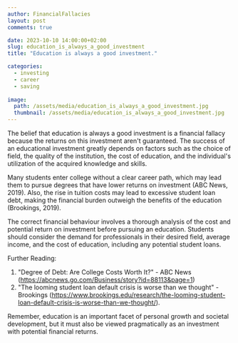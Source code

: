 ```yaml
---
author: FinancialFallacies
layout: post
comments: true

date: 2023-10-10 14:00:00+02:00  
slug: education_is_always_a_good_investment
title: "Education is always a good investment."

categories:
  - investing
  - career
  - saving
  
image:
  path: /assets/media/education_is_always_a_good_investment.jpg
  thumbnail: /assets/media/education_is_always_a_good_investment.jpg
---
```


The belief that education is always a good investment is a financial fallacy because the returns on this investment aren't guaranteed. The success of an educational investment greatly depends on factors such as the choice of field, the quality of the institution, the cost of education, and the individual's utilization of the acquired knowledge and skills. 

Many students enter college without a clear career path, which may lead them to pursue degrees that have lower returns on investment (ABC News, 2019). Also, the rise in tuition costs may lead to excessive student loan debt, making the financial burden outweigh the benefits of the education (Brookings, 2019).

The correct financial behaviour involves a thorough analysis of the cost and potential return on investment before pursuing an education. Students should consider the demand for professionals in their desired field, average income, and the cost of education, including any potential student loans.

Further Reading:
1. "Degree of Debt: Are College Costs Worth It?" - ABC News (https://abcnews.go.com/Business/story?id=88113&page=1)
2. "The looming student loan default crisis is worse than we thought" - Brookings (https://www.brookings.edu/research/the-looming-student-loan-default-crisis-is-worse-than-we-thought/).

Remember, education is an important facet of personal growth and societal development, but it must also be viewed pragmatically as an investment with potential financial returns.
